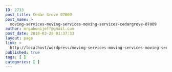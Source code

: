 ```yaml
---
ID: 2733
post_title: Cedar Grove 07009
post_name: >
  moving-services-moving-services-moving-services-cedargrove-07009
author: mrgabonijeff@gmail.com
post_date: 2018-03-28 01:37:33
layout: page
link: >
  http://localhost/wordpress/moving-services-moving-services-moving-services-cedargrove-07009/
published: true
tags: [ ]
categories: [ ]
---
```

